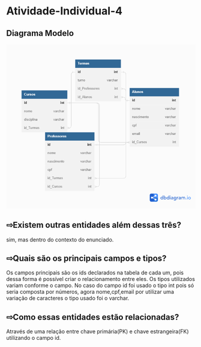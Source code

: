 # Atividade-Individual-4

## Diagrama Modelo
<img src="/src/imagem.png">

## ⇨Existem outras entidades além dessas três? 
sim, mas dentro do contexto do enunciado.

## ⇨Quais são os principais campos e tipos?
Os campos principais são os ids declarados na tabela de cada um, pois dessa forma é possível criar o relacionamento entre eles. Os tipos utilizados variam conforme o campo. No caso do campo id foi usado o tipo int pois só seria composta por números, agora nome,cpf,email por utilizar uma variação de caracteres o tipo usado foi o varchar.

## ⇨Como essas entidades estão relacionadas?
Através de uma relação entre chave primária(PK) e chave estrangeira(FK) utilizando o campo id.
